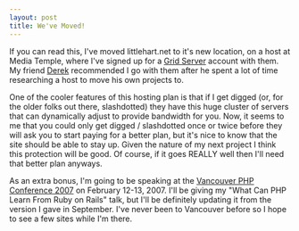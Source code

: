 ```yaml
--- 
layout: post
title: We've Moved!
---
```

<p>If you can read this, I've moved littlehart.net to it's new location, on a host at Media Temple, where I've signed up for a <a href="http://www.mediatemple.net/webhosting/gs/">Grid Server</a> account with them.  My friend <a href="http://derekmartin.ca">Derek</a> recommended I go with them after he spent a lot of time researching a host to move his own projects to.
</p>
<p>
One of the cooler features of this hosting plan is that if I get digged (or, for the older folks out there, slashdotted) they have this huge cluster of servers that can dynamically adjust to provide bandwidth for you.  Now, it seems to me that you could only get digged / slashdotted once or twice before they will ask you to start paying for a better plan, but it's nice to know that the site should be able to stay up.  Given the nature of my next project I think this protection will be good.  Of course, if it goes REALLY well then I'll need that better plan anyways. 
</p>
<p>
As an extra bonus, I'm going to be speaking at the <a href="http://vancouver.php.net/">Vancouver PHP Conference 2007</a> on February 12-13, 2007.  I'll be giving my "What Can PHP Learn From Ruby on Rails" talk, but I'll be definitely updating it from the version I gave in September.  I've never been to Vancouver before so I hope to see a few sites while I'm there.
</p>
